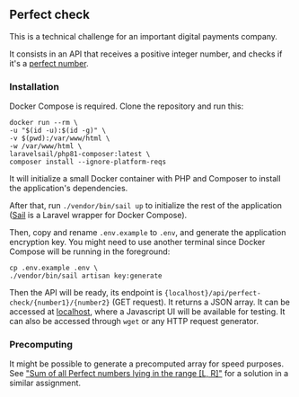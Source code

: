 ## Perfect check

This is a technical challenge for an important digital payments company.

It consists in an API that receives a positive integer number,
and checks if it's a [perfect number](https://en.wikipedia.org/wiki/Perfect_number).


### Installation

Docker Compose is required. Clone the repository and run this:

    docker run --rm \
    -u "$(id -u):$(id -g)" \
    -v $(pwd):/var/www/html \
    -w /var/www/html \
    laravelsail/php81-composer:latest \
    composer install --ignore-platform-reqs

It will initialize a small Docker container with PHP and Composer to install the application's dependencies.

After that, run `./vendor/bin/sail up` to initialize the rest of the application
([Sail](https://laravel.com/docs/9.x/sail) is a Laravel wrapper for Docker Compose).  

Then, copy and rename `.env.example` to `.env`, and generate the application encryption key.
You might need to use another terminal since Docker Compose will be running in the foreground:

    cp .env.example .env \
    ./vendor/bin/sail artisan key:generate

Then the API will be ready, its endpoint is `{localhost}/api/perfect-check/{number1}/{number2}` (GET request).
It returns a JSON array. It can be accessed at [localhost](http://localhost), where a Javascript
UI will be available for testing. It can also be accessed through `wget` or any HTTP request generator.

### Precomputing

It might be possible to generate a precomputed array for speed purposes.
See ["Sum of all Perfect numbers lying in the range [L, R]"](https://www.geeksforgeeks.org/sum-of-all-perfect-numbers-lying-in-the-range-l-r/)
for a solution in a similar assignment.